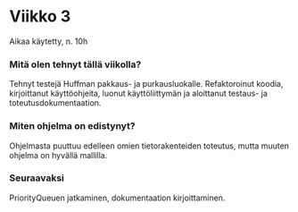 # Viikko 3

Aikaa käytetty, n. 10h

### Mitä olen tehnyt tällä viikolla?

Tehnyt testejä Huffman pakkaus- ja purkausluokalle. Refaktoroinut koodia, kirjoittanut käyttöohjeita, luonut käyttöliittymän ja aloittanut testaus- ja toteutusdokumentaation.

### Miten ohjelma on edistynyt?

Ohjelmasta puuttuu edelleen omien tietorakenteiden toteutus, mutta muuten ohjelma on hyvällä mallilla.

### Seuraavaksi

PriorityQueuen jatkaminen, dokumentaation kirjoittaminen.
